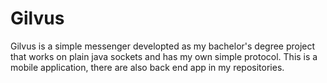 # Gilvus

Gilvus is a simple messenger developted as my bachelor's degree project that works on plain java sockets and has my own simple protocol. This is a mobile application, there are also back end app in my repositories.
